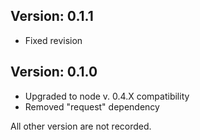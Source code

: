 Version: 0.1.1
------------
- Fixed revision

Version: 0.1.0
------------
- Upgraded to node v. 0.4.X compatibility
- Removed "request" dependency

All other version are not recorded.
